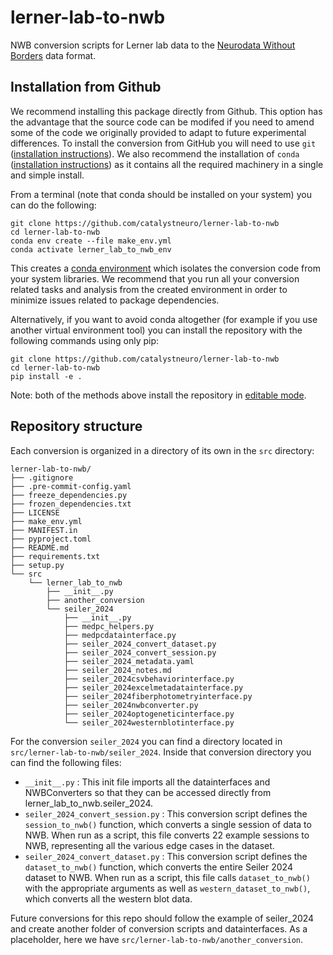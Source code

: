 # lerner-lab-to-nwb
NWB conversion scripts for Lerner lab data to the [Neurodata Without Borders](https://nwb-overview.readthedocs.io/) data format.

## Installation from Github
We recommend installing this package directly from Github. This option has the advantage that the source code can be modifed if you need to amend some of the code we originally provided to adapt to future experimental differences. To install the conversion from GitHub you will need to use `git` ([installation instructions](https://github.com/git-guides/install-git)). We also recommend the installation of `conda` ([installation instructions](https://docs.conda.io/en/latest/miniconda.html)) as it contains all the required machinery in a single and simple install.

From a terminal (note that conda should be installed on your system) you can do the following:

```
git clone https://github.com/catalystneuro/lerner-lab-to-nwb
cd lerner-lab-to-nwb
conda env create --file make_env.yml
conda activate lerner_lab_to_nwb_env
```

This creates a [conda environment](https://docs.conda.io/projects/conda/en/latest/user-guide/concepts/environments.html) which isolates the conversion code from your system libraries.  We recommend that you run all your conversion related tasks and analysis from the created environment in order to minimize issues related to package dependencies.

Alternatively, if you want to avoid conda altogether (for example if you use another virtual environment tool) you can install the repository with the following commands using only pip:

```
git clone https://github.com/catalystneuro/lerner-lab-to-nwb
cd lerner-lab-to-nwb
pip install -e .
```

Note:
both of the methods above install the repository in [editable mode](https://pip.pypa.io/en/stable/cli/pip_install/#editable-installs).

## Repository structure
Each conversion is organized in a directory of its own in the `src` directory:

    lerner-lab-to-nwb/
    ├── .gitignore
    ├── .pre-commit-config.yaml
    ├── freeze_dependencies.py
    ├── frozen_dependencies.txt
    ├── LICENSE
    ├── make_env.yml
    ├── MANIFEST.in
    ├── pyproject.toml
    ├── README.md
    ├── requirements.txt
    ├── setup.py
    └── src
        └── lerner_lab_to_nwb
            ├── __init__.py
            ├── another_conversion
            └── seiler_2024
                ├── __init__.py
                ├── medpc_helpers.py
                ├── medpcdatainterface.py
                ├── seiler_2024_convert_dataset.py
                ├── seiler_2024_convert_session.py
                ├── seiler_2024_metadata.yaml
                ├── seiler_2024_notes.md
                ├── seiler_2024csvbehaviorinterface.py
                ├── seiler_2024excelmetadatainterface.py
                ├── seiler_2024fiberphotometryinterface.py
                ├── seiler_2024nwbconverter.py
                ├── seiler_2024optogeneticinterface.py
                └── seiler_2024westernblotinterface.py

For the conversion `seiler_2024` you can find a directory located in `src/lerner-lab-to-nwb/seiler_2024`. Inside that conversion directory you can find the following files:

* `__init__.py` : This init file imports all the datainterfaces and NWBConverters so that they can be accessed directly from lerner_lab_to_nwb.seiler_2024.
* `seiler_2024_convert_session.py` : This conversion script defines the `session_to_nwb()` function, which converts a single session of data to NWB.
    When run as a script, this file converts 22 example sessions to NWB, representing all the various edge cases in the dataset.
* `seiler_2024_convert_dataset.py` : This conversion script defines the `dataset_to_nwb()` function, which converts the entire Seiler 2024 dataset to NWB.
    When run as a script, this file calls `dataset_to_nwb()` with the appropriate arguments as well as `western_dataset_to_nwb()`, which converts all the western blot data.

Future conversions for this repo should follow the example of seiler_2024 and create another folder of
conversion scripts and datainterfaces.  As a placeholder, here we have `src/lerner-lab-to-nwb/another_conversion`.
